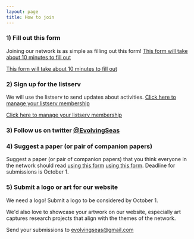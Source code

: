 ```yaml
---
layout: page
title: How to join
---
```

   
### 1) Fill out this form
Joining our network is as simple as filling out this form!
[This form will take about 10 minutes to fill out](https://goo.gl/forms/MaK4RplfnzOfzsnh1)

<a href="https://goo.gl/forms/MaK4RplfnzOfzsnh1" target="_blank">This form will take about 10 minutes to fill out</a>
 
### 2) Sign up for the listserv
We will use the listserv to send updates about activities.
[Click here to manage your listserv membership](https://listserv.neu.edu/cgi-bin/wa?SUBED1=RCN-ECS&A=1)

<a href="https://listserv.neu.edu/cgi-bin/wa?SUBED1=RCN-ECS&A=1" target="_blank">Click here to manage your listserv membership</a>

### 3) Follow us on twitter [@EvolvingSeas](https://twitter.com/evolvingseas)
 
### 4) Suggest a paper (or pair of companion papers) 
Suggest a paper (or pair of companion papers) that you think everyone in the network should read [using this form](https://docs.google.com/forms/d/e/1FAIpQLScNXqayhOeAkk-GkotqcnbVdWlYt09STX6Wc4eq2qN5AnJGPQ/viewform) <a href="https://docs.google.com/forms/d/e/1FAIpQLScNXqayhOeAkk-GkotqcnbVdWlYt09STX6Wc4eq2qN5AnJGPQ/viewform"  target="_blank">using this form</a>. Deadline for submissions is October 1.

### 5) Submit a logo or art for our website
We need a logo! Submit a logo to be considered by October 1.

We'd also love to showcase your artwork on our website, especially art captures research projects that align with the themes of the network.

Send your submissions to evolvingseas@gmail.com



